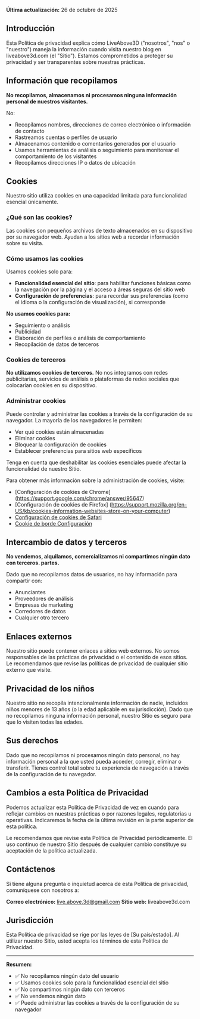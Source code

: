 **Última actualización:** 26 de octubre de 2025

## Introducción

Esta Política de privacidad explica cómo LiveAbove3D ("nosotros", "nos" o "nuestro") maneja la información cuando visita nuestro blog en liveabove3d.com (el "Sitio"). Estamos comprometidos a proteger su privacidad y ser transparentes sobre nuestras prácticas.

## Información que recopilamos

**No recopilamos, almacenamos ni procesamos ninguna información personal de nuestros visitantes.**

No:
- Recopilamos nombres, direcciones de correo electrónico o información de contacto
- Rastreamos cuentas o perfiles de usuario
- Almacenamos contenido o comentarios generados por el usuario
- Usamos herramientas de análisis o seguimiento para monitorear el comportamiento de los visitantes
- Recopilamos direcciones IP o datos de ubicación

## Cookies

Nuestro sitio utiliza  cookies en una capacidad limitada para funcionalidad esencial únicamente.

### ¿Qué son las cookies?

Las cookies son pequeños archivos de texto almacenados en su dispositivo por su navegador web. Ayudan a los sitios web a recordar información sobre su visita.

### Cómo usamos las cookies

Usamos cookies solo para:
- **Funcionalidad esencial del sitio**: para habilitar funciones básicas como la navegación por la página y el acceso a áreas seguras del sitio web
- **Configuración de preferencias**: para recordar sus preferencias (como el idioma o la configuración de visualización), si corresponde

**No usamos cookies para:**
- Seguimiento o análisis
- Publicidad
-  Elaboración de perfiles o análisis de comportamiento
- Recopilación de datos de terceros

### Cookies de terceros

**No utilizamos cookies de terceros.** No nos integramos con redes publicitarias, servicios de análisis o plataformas de redes sociales que colocarían cookies en su dispositivo.

### Administrar cookies

Puede controlar y administrar las cookies a través de la configuración de su navegador. La mayoría de los navegadores le permiten:
- Ver qué cookies están almacenadas
- Eliminar cookies
- Bloquear la configuración de cookies
- Establecer preferencias para sitios web específicos

Tenga en cuenta que deshabilitar las cookies esenciales puede afectar la funcionalidad de nuestro Sitio.

Para obtener más información sobre la administración de cookies, visite:
- [Configuración de cookies de Chrome] (https://support.google.com/chrome/answer/95647)
- [Configuración de cookies de Firefox] (https://support.mozilla.org/en-US/kb/cookies-information-websites-store-on-your-computer)
- [Configuración de cookies de Safari](https://support.apple.com/guide/safari/manage-cookies-sfri11471/mac)
- [Cookie de borde  Configuración](https://support.microsoft.com/en-us/microsoft-edge/delete-cookies-in-microsoft-edge-63947406-40ac-c3b8-57b9-2a946a29ae09)

## Intercambio de datos y terceros

**No vendemos, alquilamos, comercializamos ni compartimos ningún dato con terceros.  partes.**

Dado que no recopilamos datos de usuarios, no hay información para compartir con:
- Anunciantes
- Proveedores de análisis
- Empresas de marketing
- Corredores de datos
- Cualquier otro tercero

## Enlaces externos

Nuestro sitio puede contener enlaces a sitios web externos. No somos responsables de las prácticas de privacidad o el contenido de esos sitios. Le recomendamos que revise las políticas de privacidad de cualquier sitio externo que visite.

## Privacidad de los niños

Nuestro sitio no recopila intencionalmente información de nadie, incluidos niños menores de 13 años (o la edad aplicable en su jurisdicción). Dado que no recopilamos ninguna información personal, nuestro Sitio es seguro para que lo visiten todas las edades.

## Sus derechos

Dado que no recopilamos ni procesamos ningún dato personal, no hay información personal a la que usted pueda acceder, corregir, eliminar o transferir. Tienes control total sobre tu experiencia de navegación a través de la configuración de tu navegador.

## Cambios a esta Política de Privacidad

Podemos actualizar esta Política de Privacidad de vez en cuando para reflejar cambios en nuestras prácticas o por razones legales, regulatorias u operativas. Indicaremos la fecha de la última revisión en la parte superior de esta política.

Le recomendamos que revise esta Política de Privacidad periódicamente. El uso continuo de nuestro Sitio después de cualquier cambio constituye su aceptación de la política actualizada.

## Contáctenos

Si tiene alguna pregunta o inquietud acerca de esta Política de privacidad, comuníquese con nosotros a:

**Correo electrónico:** live.above.3d@gmail.com
**Sitio web:** liveabove3d.com

## Jurisdicción

Esta Política de privacidad se rige por las leyes de [Su país/estado]. Al utilizar nuestro Sitio, usted acepta los términos de esta Política de Privacidad.

---

**Resumen:**
- ✅ No recopilamos ningún dato del usuario
- ✅ Usamos cookies solo para la funcionalidad esencial del sitio
- ✅ No compartimos ningún dato con terceros
- ✅ No vendemos ningún dato
- ✅ Puede administrar las cookies a través de la configuración de su navegador